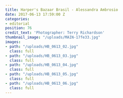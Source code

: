 ```yaml
---
title: Harper's Bazaar Brasil - Alessandra Ambrosio
date: 2017-06-13 17:59:00 Z
categories:
- editorial
position: 76
credit_text: 'Photographer: Terry Richardson'
thumbnail_image: "/uploads/MAIN-17fe33.jpg"
images:
- path: "/uploads/HB_0613_02.jpg"
  class: full
- path: "/uploads/HB_0613_03.jpg"
  class: full
- path: "/uploads/HB_0613_04.jpg"
  class: full
- path: "/uploads/HB_0613_05.jpg"
  class: full
- path: "/uploads/HB_0613_06.jpg"
  class: full
---
```


